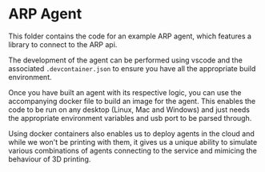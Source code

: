 # ARP Agent

This folder contains the code for an example ARP agent, which features a library to connect to the ARP api.

The development of the agent can be performed using vscode and the associated `.devcontainer.json` to ensure you have all the appropriate build environment.

Once you have built an agent with its respective logic, you can use the accompanying docker file to build an image for the agent. This enables the code to be run on any desktop (Linux, Mac and Windows) and just needs the appropriate environment variables and usb port to be parsed through.

Using docker containers also enables us to deploy agents in the cloud and while we won't be printing with them, it gives us a unique ability to simulate various combinations of agents connecting to the service and mimicing the behaviour of 3D printing.